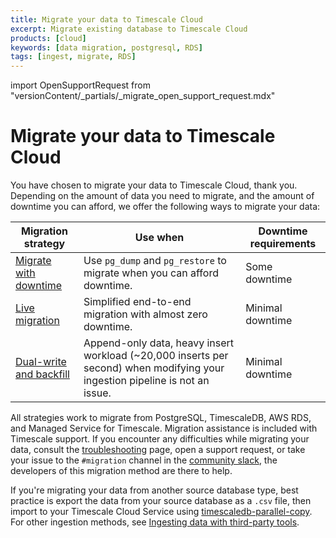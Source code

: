 ```yaml
---
title: Migrate your data to Timescale Cloud
excerpt: Migrate existing database to Timescale Cloud
products: [cloud]
keywords: [data migration, postgresql, RDS]
tags: [ingest, migrate, RDS]
---
```


import OpenSupportRequest from "versionContent/_partials/_migrate_open_support_request.mdx"

# Migrate your data to Timescale Cloud

You have chosen to migrate your data to Timescale Cloud, thank you. Depending on the amount of data 
you need to migrate, and the amount of downtime you can afford, we offer the following ways to migrate 
your data: 

| Migration strategy                         | Use when                                                                                                                    | Downtime requirements |
|--------------------------------------------|-----------------------------------------------------------------------------------------------------------------------------|-----------------------|
| [Migrate with downtime][pg-dump-restore]   | Use `pg_dump` and `pg_restore` to migrate when you can afford downtime.                                                     | Some downtime         |
| [Live migration][live-migration]           | Simplified end-to-end migration with almost zero downtime.                                                                  | Minimal downtime      |
| [Dual-write and backfill][dual-write]      | Append-only data, heavy insert workload (~20,000 inserts per second) when modifying your ingestion pipeline is not an issue. | Minimal downtime      |

All strategies work to migrate from PostgreSQL, TimescaleDB, AWS RDS, and Managed Service for Timescale. Migration 
assistance is included with Timescale support. If you encounter any difficulties while migrating your data,
consult the [troubleshooting] page, open a support request, or take your issue to the `#migration` channel
in the [community slack](https://slack.timescale.com/), the developers of this migration method are there to help.

<OpenSupportRequest />

If you're migrating your data from another source database type, best practice is export the data from your source database as 
a `.csv` file, then import to your Timescale Cloud Service using [timescaledb-parallel-copy][parallel-copy]. For other ingestion methods, 
see [Ingesting data with third-party tools][data-ingest].



[data-ingest]: /use-timescale/:currentVersion:/ingest-data/
[dual-write]: /migrate/:currentVersion:/dual-write-and-backfill/
[pg-dump-restore]: /migrate/:currentVersion:/pg-dump-and-restore/
[parallel-copy]: /use-timescale/:currentVersion:/ingest-data/import-csv/
[troubleshooting]: /migrate/:currentVersion:/troubleshooting/
[live-migration]: /migrate/:currentVersion:/live-migration/
[pgcopydb]: https://github.com/dimitri/pgcopydb
[playbooks]: /migrate/:currentVersion:/playbooks/

